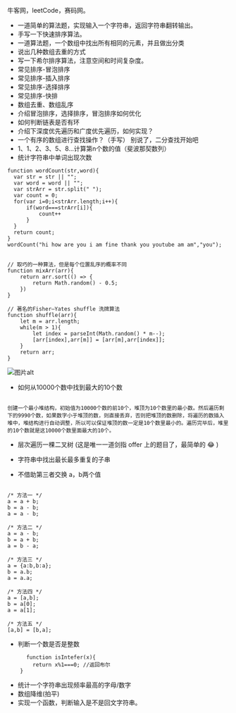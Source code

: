 牛客网，leetCode，赛码网。

- 一道简单的算法题，实现输入一个字符串，返回字符串翻转输出。
- 手写一下快速排序算法。
- 一道算法题，一个数组中找出所有相同的元素，并且做出分类
- 说出几种数组去重的方式
- 写一下希尔排序算法，注意空间和时间复杂度。
- 常见排序-冒泡排序
- 常见排序-插入排序
- 常见排序-选择排序
- 常见排序-快排
- 数组去重、数组乱序
- 介绍冒泡排序，选择排序，冒泡排序如何优化
- 如何判断链表是否有环
- 介绍下深度优先遍历和广度优先遍历，如何实现？
- 一个有序的数组进行查找操作？（手写） 别说了，二分查找开始吧
- 1、1、2、3、5、8...计算第n个数的值（斐波那契数列）
- 统计字符串中单词出现次数
```
function wordCount(str,word){
  var str = str || "";
  var word = word || "";
  var strArr = str.split(" ");
  var count = 0;
  for(var i=0;i<strArr.length;i++){
      if(word===strArr[i]){
          count++
      }
  }
  return count;
}
wordCount("hi how are you i am fine thank you youtube am am","you");


```

```
// 取巧的一种算法，但是每个位置乱序的概率不同
function mixArr(arr){
    return arr.sort(() => {
        return Math.random() - 0.5;
    })
}

// 著名的Fisher–Yates shuffle 洗牌算法
function shuffle(arr){
    let m = arr.length;
    while(m > 1){
        let index = parseInt(Math.random() * m--);
        [arr[index],arr[m]] = [arr[m],arr[index]];
    }
    return arr;
}

```
![图片alt](https://user-gold-cdn.xitu.io/2019/5/30/16b06a9ee7f628db?imageView2/0/w/1280/h/960/format/webp/ignore-error/1 'aa')

-   如何从10000个数中找到最大的10个数
```

创建一个最小堆结构，初始值为10000个数的前10个，堆顶为10个数里的最小数。然后遍历剩下的9990个数，如果数字小于堆顶的数，则直接丢弃，否则把堆顶的数删除，将遍历的数插入堆中，堆结构进行自动调整，所以可以保证堆顶的数一定是10个数里最小的。遍历完毕后，堆里的10个数就是这10000个数里面最大的10个。

```
- 层次遍历一棵二叉树 (这是唯一一道剑指 offer 上的题目了，最简单的 😂 )
- 字符串中找出最长最多重复的子串

- 不借助第三者交换 a，b两个值

```

/* 方法一 */
a = a + b;
b = a - b;
a = a - b;

/* 方法二 */
a = a - b;
b = a + b;
a = b - a;

/* 方法三 */
a = {a:b,b:a};
b = a.b;
a = a.a;

/* 方法四 */
a = [a,b];
b = a[0];
a = a[1];

/* 方法五 */
[a,b] = [b,a];

```

- 判断一个数是否是整数
```
      function isIntefer(x){
        return x%1===0; //返回布尔
    }

```

- 统计一个字符串出现频率最高的字母/数字
- 数组降维(拍平)
- 实现一个函数，判断输入是不是回文字符串。

